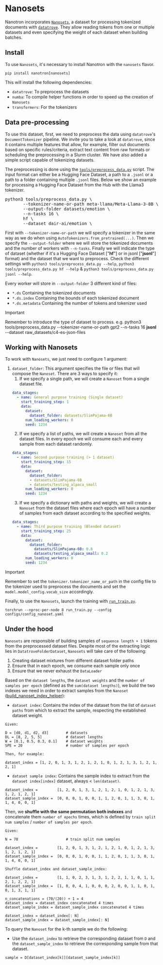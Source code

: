 # Nanosets
Nanotron incorporates [`Nanosets`](../src/nanotron/data/nanoset.py), a dataset for processing tokenized documents with [`datatrove`](https://github.com/huggingface/datatrove). They allow reading tokens from one or multiple datasets and even specifying the weight of each dataset when building batches.
## Install
To use `Nanosets`, it's necessary to install Nanotron with the `nanosets` flavor.
```
pip install nanotron[nanosets]
```
This will install the following dependencies:
- `datatrove`: To preprocess the datasets
- `numba`: To compile helper functions in order to speed up the creation of `Nanosets`
- `transformers`: For the tokenizers
## Data pre-processing
To use this dataset, first, we need to preprocess the data using `datatrove`'s `DocumentTokenizer` pipeline. We invite you to take a look at `datatrove`, since it contains multiple features that allow, for example, filter out documents based on specific rules/criteria, extract text content from raw formats or scheduling the preprocessing in a Slurm cluster. We have also added a simple script capable of tokenizing datasets.

The preprocessing is done using the [`tools/preprocess_data.py`](../tools/preprocess_data.py) script. The input format can either be a Hugging Face Dataset, a path to a `.jsonl` or a path to a folder containing multiple `.jsonl` files. Below we show an example for processing a Hugging Face Dataset from the Hub with the Llama3 tokenizer.

<pre>
python3 tools/preprocess_data.py \
       --tokenizer-name-or-path meta-llama/Meta-Llama-3-8B \
       --output-folder datasets/emotion \
       --n-tasks 16 \
       hf \
       --dataset dair-ai/emotion \
</pre>

First with `--tokenizer-name-or-path` we will specify a tokenizer in the same way as we do when using `AutoTokenizers.from_pretrained(...)`. Then we specify the `--output-folder` where we will store the tokenized documents and the number of workers with `--n-tasks`. Finally we will indicate the type of dataset (whether if it's a Hugging Face Dataset ["**hf**"] or in jsonl ["**jsonl**"] format) and the dataset that we want to preprocess. Check the different settings with `python3 tools/preprocess_data.py --help`, `python3 tools/preprocess_data.py hf --help` & `python3 tools/preprocess_data.py jsonl --help`.

Every worker will store in `--output-folder` 3 different kind of files:
- `*.ds` Containing the tokenized documents
- `*.ds.index` Containing the bounds of each tokenized document
- `*.ds.metadata` Containing the number of tokens and tokenizer used

> [!IMPORTANT]
Remember to introduce the type of dataset to process. e.g. python3 tools/preprocess_data.py --tokenizer-name-or-path gpt2 --n-tasks 16 **jsonl** --dataset raw_datasets/c4-es-json-files

## Working with Nanosets

To work with `Nanosets`, we just need to configure 1 argument:
1. `dataset_folder`: This argument specifies the file or files that will compose the `Nanoset`. There are 3 ways to specify it:
   1. If we specify a single path, we will create a `Nanoset` from a single dataset file.
    ```yaml
    data_stages:
      - name: General purpose training (Single dataset)
        start_training_step: 1
        data:
          dataset:
            dataset_folder: datasets/SlimPajama-6B
          num_loading_workers: 0
          seed: 1234
    ```
   2. If we specify a list of paths, we will create a `Nanoset` from all the dataset files. In every epoch we will consume each and every sample from each dataset randomly.
    ```yaml
    data_stages:
      - name: Second purpose training (> 1 dataset)
        start_training_step: 15
        data:
          dataset:
            dataset_folder:
            - datasets/SlimPajama-6B
            - datasets/testing_alpaca_small
          num_loading_workers: 0
          seed: 1234
    ```
    3. If we specify a dictionary with paths and weights, we will create a `Nanoset` from the dataset files where each epoch will have a number of samples from each dataset according to the specified weights.
    ```yaml
    data_stages:
      - name: Third purpose training (Blended dataset)
        start_training_step: 25
        data:
          dataset:
            dataset_folder:
              datasets/SlimPajama-6B: 0.8
              datasets/testing_alpaca_small: 0.2
          num_loading_workers: 0
          seed: 1234
    ```
> [!IMPORTANT]
> Remember to set the `tokenizer.tokenizer_name_or_path` in the config file to the tokenizer used to preprocess the documents and set the `model.model_config.vocab_size` accordingly.

Finally, to use the `Nanosets`, launch the training with [`run_train.py`](../run_train.py).
```shell
torchrun --nproc-per-node 8 run_train.py --config configs/config_nanoset.yaml
```

## Under the hood
`Nanosets` are responsible of building samples of `sequence length + 1` tokens from the preprocessed dataset files. Despite most of the extracting logic lies in `DatatroveFolderDataset`, `Nanosets` will take care of the following:
1. Creating dataset mixtures from different dataset folder paths
2. Ensure that in each epoch, we consume each sample only once
3. Ensure that we never exhaust the `DataLoader`

Based on the `dataset lengths`, the `dataset weights` and the `number of samples per epoch` (defined as the `sum(dataset lengths)`), we build the two indexes we need in order to extract samples from the `Nanoset`  ([build_nanoset_index_helper](../src/nanotron/data/nanoset.py)):
- `dataset index`: Contains the index of the dataset from the list of `dataset paths` from which to extract the sample, respecting the established dataset weight.
```
Given:

D = [d0, d1, d2, d3]        # datasets
DL = [8, 2, 5, 5]           # dataset lengths
W = [0.1, 0.5, 0.3, 0.1]    # dataset weights
SPE = 20                    # number of samples per epoch

Then, for example:

dataset_index = [1, 2, 0, 1, 3, 1, 2, 1, 2, 1, 0, 1, 2, 1, 3, 1, 2, 1, 2, 1]
```
- `dataset sample index`: Contains the sample index to extract from the `dataset index[index]` dataset, always < `len(dataset)`.
```
dataset_index =         [1, 2, 0, 1, 3, 1, 2, 1, 2, 1, 0, 1, 2, 1, 3, 1, 2, 1, 2, 1]
dataset_sample_index =  [0, 0, 0, 1, 0, 0, 1, 1, 2, 0, 1, 1, 3, 0, 1, 1, 4, 0, 0, 1]
```
Then, we **shuffle with the same permutation both indexes** and concatenate them `number of epochs` times, which is defined by `train split num samples` / `number of samples per epoch`.
```
Given:

N = 70                      # train split num samples

dataset_index =         [1, 2, 0, 1, 3, 1, 2, 1, 2, 1, 0, 1, 2, 1, 3, 1, 2, 1, 2, 1]
dataset_sample_index =  [0, 0, 0, 1, 0, 0, 1, 1, 2, 0, 1, 1, 3, 0, 1, 1, 4, 0, 0, 1]

Shuffle dataset_index and dataset_sample_index:

dataset_index =         [1, 1, 0, 2, 3, 1, 3, 1, 2, 2, 1, 1, 0, 1, 1, 2, 1, 2, 2, 1]
dataset_sample_index =  [1, 0, 0, 4, 1, 0, 0, 0, 2, 0, 0, 1, 1, 0, 1, 0, 1, 3, 1, 1]

n_concatenations = (70/(20)) + 1 = 4
dataset_index = dataset_index concatenated 4 times
dataset_sample_index = dataset_sample_index concatenated 4 times

dataset_index = dataset_index[: N]
dataset_sample_index = dataset_sample_index[: N]
```
To query the `Nanoset` for the k-th sample we do the following:
- Use the `dataset_index` to retrieve the corresponding dataset from `D` and the `dataset_sample_index` to retrieve the corresponding sample from that dataset.
```
sample = D[dataset_index[k]][dataset_sample_index[k]]
```
